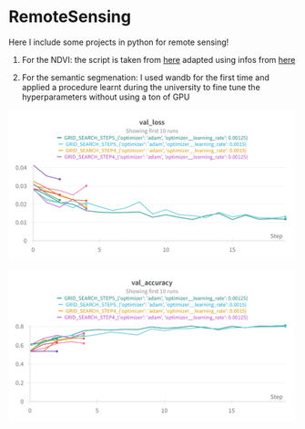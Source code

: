 # RemoteSensing
Here I include some projects in python for remote sensing!

1. For the NDVI:
  the script is taken from [here](https://medium.com/rotten-grapes/download-sentinel-data-within-seconds-in-python-8cc9a8c3e23c)
  adapted using infos from [here](https://github.com/bnsreenu/python_for_microscopists/blob/master/201_geotiff_using_rasterio.py)

2. For the semantic segmenation:
   I used wandb for the first time and applied a procedure learnt during the university to fine tune the hyperparameters without using a ton of GPU


![img1](https://github.com/SimBoex/RemoteSensing/blob/3ef7346caeebc5d92c5a75bb6268cf7495cf5b00/W%26B%20Chart%2025_06_2024%2C%2015_45_00.png)

![img1](https://github.com/SimBoex/RemoteSensing/blob/3ef7346caeebc5d92c5a75bb6268cf7495cf5b00/W%26B%20Chart%2025_06_2024%2C%2015_44_46.png)


